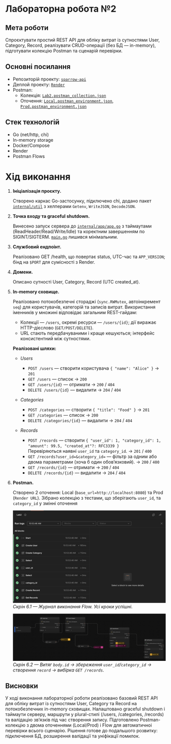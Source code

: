 # Лабораторна робота №2

## Мета роботи
Спроєктувати простий REST API для обліку витрат із сутностями User, Category, Record, реалізувати CRUD-операції (без БД — in-memory), підготувати колекцію Postman та сценарій перевірки.

## Основні посилання
- Репозиторій проекту: [`sparrow-api`](https://github.com/pliffdax/sparrow-api)
- Деплой проекту: [`Render`](https://sparrow-api-l8pp.onrender.com/health)
- Postman:
  - Колекція: [`Lab2.postman_collection.json`](./Lab2.postman_collection.json)
  - Оточення: [`Local.postman_environment.json`](./Local.postman_environment.json), [`Prod.postman_environment.json`](./Prod.postman_environment.json)

## Стек технологій
- Go (net/http, chi)
- In-memory storage
- Docker/Compose
- Render 
- Postman Flows

# Хід виконання
1. **Ініціалізація проєкту.**
   
   Створено каркас Go-застосунку, підключено chi, додано пакет [`internal/util`](../../internal/util/) з хелперами `Getenv`, `WriteJSON`, `DecodeJSON`.
2. **Точка входу та graceful shutdown.**
   
   Винесено запуск сервера до [`internal/app/app.go`]() з таймаутами (ReadHeader/Read/Write/Idle) та коректним завершенням по SIGINT/SIGTERM. [`main.go`](../../cmd/server/main.go) лишився мінімальним.
3. **Службовий ендпоінт.**
   
   Реалізовано GET /health, що повертає status, UTC-час та `APP_VERSION`; бінд на `$PORT` для сумісності з Render.
4. **Домени.**
   
   Описано сутності User, Category, Record (UTC created_at).
5. **In-memory сховище.**
   
   Реалізовано потокобезпечні стораджі (`sync.RWMutex`, автоінкремент `seq`) для користувачів, категорій та записів витрат. Використання іменників у множині відповідає загальним REST-гайдам:
   - Колекції — `/users`, окремі ресурси — `/users/{id}`; дії виражає HTTP-дієслово (`GET/POST/DELETE`).
   - URL стають передбачуваними і краще кешуються; інтерфейс консистентний між сутностями.

   **Реалізовані шляхи:**
  
   - *Users*
     - `POST /users` — створити користувача `{ "name": "Alice" }` → `201`
     - `GET /users` — список → `200`
     - `GET /users/{id}` — отримати → `200` / `404`
     - `DELETE /users/{id}` — видалити → `204` / `404`

   - *Categories*
     - `POST /categories` — створити `{ "title": "Food" }` → `201`
     - `GET /categories` — список → `200`
     - `DELETE /categories/{id}` — видалити → `204` / `404`

   - *Records*
     - `POST /records` — створити `{ "user_id": 1, "category_id": 1, "amount": 99.5, "created_at"?: RFC3339 }`  
       Перевіряються наявні `user_id` та `category_id`. → `201` / `400`
     - `GET /records?user_id=&category_id=` — фільтр за одним або двома параметрами (хоча б один обовʼязковий). → `200` / `400`
     - `GET /records/{id}` — отримати → `200` / `404`
     - `DELETE /records/{id}` — видалити → `204` / `404`

6. **Postman.**
   
   Створено 2 оточення: Local (`base_url=http://localhost:8080`) та Prod (`Render URL`). Зібрано колекцію з тестами, що зберігають `user_id`, та `category_id` у змінні оточення

   ![Скрін 6.1 — Журнал виконання Flow](./assets/flow-run.png)
   *Скрін 6.1 — Журнал виконання Flow. Усі кроки успішні.*

   ![Скрін 6.2 — Схема Flow у Postman](./assets/flow-diagram.png)
   *Скрін 6.2 — Витяг `body.id` → збереження `user_id`/`category_id` → створення `record` → вибірка `GET /records`.*

## Висновки

У ході виконання лабораторної роботи реалізовано базовий REST API для обліку витрат із сутностями User, Category та Record на потокобезпечних in-memory сховищах. Налаштовано graceful shutdown і таймаути серверу, маршрути у plural-стилі (/users, /categories, /records) та валідацію зв’язків під час створення запису. Підготовлено Postman-колекцію з двома оточеннями (Local/Prod) і Flow для автоматичноi перевірки всього сценарію. Рішення готове до подальшого розвитку: підключення БД, розширення валідації та уніфікації помилок.